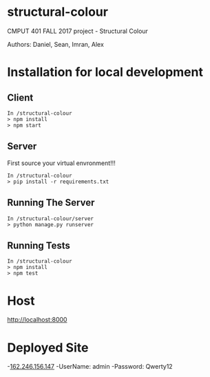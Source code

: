 # structural-colour
CMPUT 401 FALL 2017 project - Structural Colour

Authors: Daniel, Sean, Imran, Alex

# Installation for local development

## Client
```
In /structural-colour
> npm install  
> npm start  
```

## Server
First source your virtual envronment!!!
```
In /structural-colour
> pip install -r requirements.txt
```

## Running The Server
```
In /structural-colour/server
> python manage.py runserver
```

## Running Tests
```
In /structural-colour
> npm install
> npm test
```

# Host
[http://localhost:8000](http://localhost:8000)

# Deployed Site
 -[162.246.156.147](http://162.246.156.147)
 -UserName: admin
 -Password: Qwerty12
